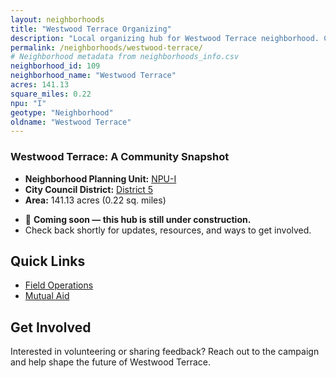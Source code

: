 ```yaml
---
layout: neighborhoods
title: "Westwood Terrace Organizing"
description: "Local organizing hub for Westwood Terrace neighborhood. Connect with field operations, mutual aid, and community organizing efforts."
permalink: /neighborhoods/westwood-terrace/
# Neighborhood metadata from neighborhoods_info.csv
neighborhood_id: 109
neighborhood_name: "Westwood Terrace"
acres: 141.13
square_miles: 0.22
npu: "I"
geotype: "Neighborhood"
oldname: "Westwood Terrace"
---
```


### **Westwood Terrace: A Community Snapshot**

  * **Neighborhood Planning Unit:** [NPU-I](https://www.atlantaga.gov/government/departments/city-planning/neighborhood-planning-units/neighborhood-and-npu-contacts)
  * **City Council District:** [District 5](https://citycouncil.atlantaga.gov/council-members)
  * **Area:** 141.13 acres (0.22 sq. miles)

- 🚧 **Coming soon — this hub is still under construction.**
- Check back shortly for updates, resources, and ways to get involved.

## Quick Links

- [Field Operations](./field-ops/)
- [Mutual Aid](./mutual-aid/)

## Get Involved

Interested in volunteering or sharing feedback? Reach out to the campaign and help shape the future of Westwood Terrace.
